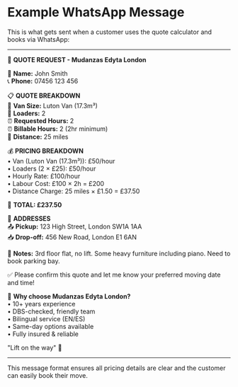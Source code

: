 # Example WhatsApp Message

This is what gets sent when a customer uses the quote calculator and books via WhatsApp:

---

🚚 **QUOTE REQUEST - Mudanzas Edyta London**

👤 **Name:** John Smith  
📞 **Phone:** 07456 123 456

📋 **QUOTE BREAKDOWN**  
🚐 **Van Size:** Luton Van (17.3m³)  
👷 **Loaders:** 2  
⏰ **Requested Hours:** 2  
⏰ **Billable Hours:** 2 (2hr minimum)  
📍 **Distance:** 25 miles

💰 **PRICING BREAKDOWN**  
• Van (Luton Van (17.3m³)): £50/hour  
• Loaders (2 × £25): £50/hour  
• Hourly Rate: £100/hour  
• Labour Cost: £100 × 2h = £200  
• Distance Charge: 25 miles × £1.50 = £37.50

🎯 **TOTAL: £237.50**

📍 **ADDRESSES**  
📤 **Pickup:** 123 High Street, London SW1A 1AA  
📥 **Drop-off:** 456 New Road, London E1 6AN

📝 **Notes:** 3rd floor flat, no lift. Some heavy furniture including piano. Need to book parking bay.

✅ Please confirm this quote and let me know your preferred moving date and time!

🌟 **Why choose Mudanzas Edyta London?**  
• 10+ years experience  
• DBS-checked, friendly team  
• Bilingual service (EN/ES)  
• Same-day options available  
• Fully insured & reliable

"Lift on the way" 🚀

---

This message format ensures all pricing details are clear and the customer can easily book their move.










